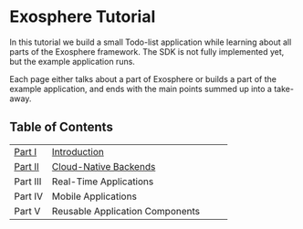 # Exosphere Tutorial

In this tutorial we build a small Todo-list application
while learning about all parts of the Exosphere framework.
The SDK is not fully implemented yet,
but the example application runs.

Each page either talks about a part of Exosphere
or builds a part of the example application,
and ends with the main points summed up into a take-away.


## Table of Contents

<table>
  <tr>
    <td><a href="part_1/readme.md">Part I</a></td>
    <td width="300"><a href="part_1/readme.md">Introduction</a></td>
  </tr>
  <tr>
    <td><a href="part_2/readme.md">Part II</a></td>
    <td><a href="part_2/readme.md">Cloud-Native Backends</a></td>
  </tr>
  <tr>
    <td>Part III</td>
    <td>Real-Time Applications</td>
  </tr>
  <tr>
    <td>Part IV</td>
    <td>Mobile Applications</td>
  </tr>
  <tr>
    <td>Part V</td>
    <td>Reusable Application Components</td>
  </tr>
</table>
